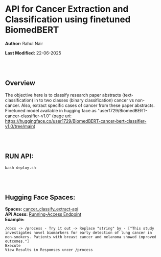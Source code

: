 # API for Cancer Extraction and Classification using finetuned BiomedBERT

**Author:** Rahul Nair

**Last Modified:** 22-06-2025

<br><br>

## Overview

The objective here is to classify research paper abstracts (text-classification)  in to two classes (binary classification) cancer vs non-cancer. Also,  extract  specific cases of cancer from these paper abstracts. 
Finetuned model available in hugging face as "user1729/BiomedBERT-cancer-classifier-v1.0" (page uri: https://huggingface.co/user1729/BiomedBERT-cancer-bert-classifier-v1.0/tree/main)

<br><br>

## RUN API:

```
bash deploy.sh
```

<br><br>

## Hugging Face Spaces:

**Spaces:** [cancer_classify_extract-api](https://huggingface.co/spaces/user1729/cancer_classify_extract-api) <br>
**API Acess:** [Running-Access Endpoint](https://user1729-cancer-classify-extract-api.hf.space/docs) <br>
**Example:**<br>

```
/docs -> /process - Try it out -> Replace "string" by - ["This study investigates novel biomarkers for early detection of lung cancer in non-smokers. Patients with breast cancer and melanoma showed improved outcomes."]
Execute
View Results in Responses uncer /process
```


